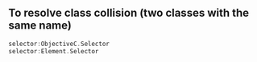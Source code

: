 ## To resolve class collision (two classes with the same name)

  
```swift
selector:ObjectiveC.Selector
selector:Element.Selector
```